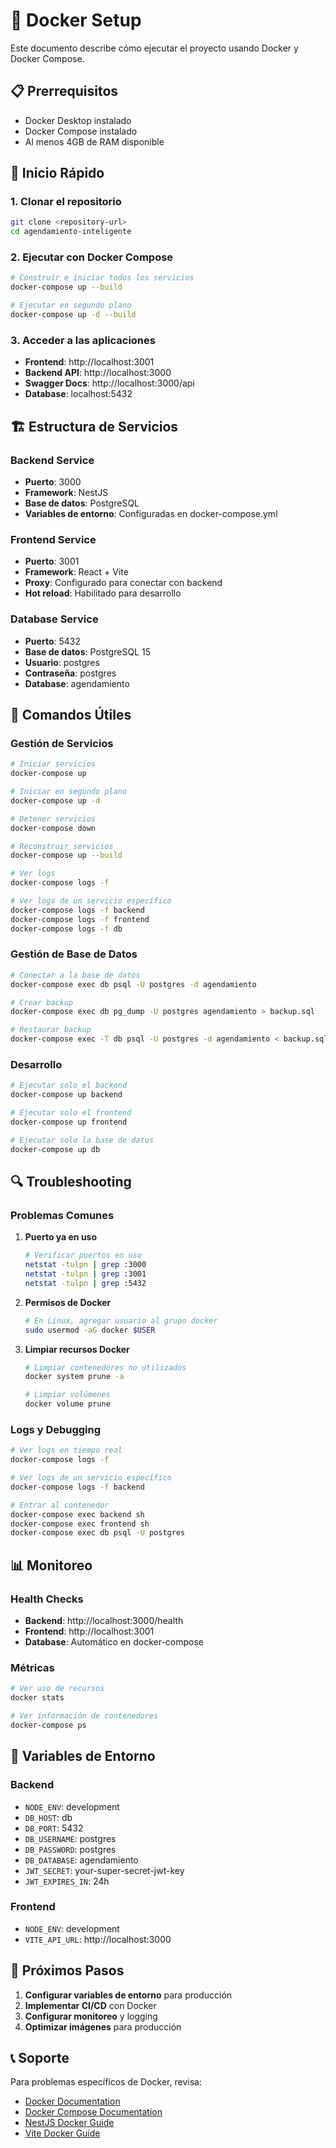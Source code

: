 # 🐳 Docker Setup

Este documento describe cómo ejecutar el proyecto usando Docker y Docker Compose.

## 📋 Prerrequisitos

- Docker Desktop instalado
- Docker Compose instalado
- Al menos 4GB de RAM disponible

## 🚀 Inicio Rápido

### 1. Clonar el repositorio
```bash
git clone <repository-url>
cd agendamiento-inteligente
```

### 2. Ejecutar con Docker Compose
```bash
# Construir e iniciar todos los servicios
docker-compose up --build

# Ejecutar en segundo plano
docker-compose up -d --build
```

### 3. Acceder a las aplicaciones
- **Frontend**: http://localhost:3001
- **Backend API**: http://localhost:3000
- **Swagger Docs**: http://localhost:3000/api
- **Database**: localhost:5432

## 🏗️ Estructura de Servicios

### Backend Service
- **Puerto**: 3000
- **Framework**: NestJS
- **Base de datos**: PostgreSQL
- **Variables de entorno**: Configuradas en docker-compose.yml

### Frontend Service
- **Puerto**: 3001
- **Framework**: React + Vite
- **Proxy**: Configurado para conectar con backend
- **Hot reload**: Habilitado para desarrollo

### Database Service
- **Puerto**: 5432
- **Base de datos**: PostgreSQL 15
- **Usuario**: postgres
- **Contraseña**: postgres
- **Database**: agendamiento

## 🔧 Comandos Útiles

### Gestión de Servicios
```bash
# Iniciar servicios
docker-compose up

# Iniciar en segundo plano
docker-compose up -d

# Detener servicios
docker-compose down

# Reconstruir servicios
docker-compose up --build

# Ver logs
docker-compose logs -f

# Ver logs de un servicio específico
docker-compose logs -f backend
docker-compose logs -f frontend
docker-compose logs -f db
```

### Gestión de Base de Datos
```bash
# Conectar a la base de datos
docker-compose exec db psql -U postgres -d agendamiento

# Crear backup
docker-compose exec db pg_dump -U postgres agendamiento > backup.sql

# Restaurar backup
docker-compose exec -T db psql -U postgres -d agendamiento < backup.sql
```

### Desarrollo
```bash
# Ejecutar solo el backend
docker-compose up backend

# Ejecutar solo el frontend
docker-compose up frontend

# Ejecutar solo la base de datos
docker-compose up db
```

## 🔍 Troubleshooting

### Problemas Comunes

1. **Puerto ya en uso**
   ```bash
   # Verificar puertos en uso
   netstat -tulpn | grep :3000
   netstat -tulpn | grep :3001
   netstat -tulpn | grep :5432
   ```

2. **Permisos de Docker**
   ```bash
   # En Linux, agregar usuario al grupo docker
   sudo usermod -aG docker $USER
   ```

3. **Limpiar recursos Docker**
   ```bash
   # Limpiar contenedores no utilizados
   docker system prune -a

   # Limpiar volúmenes
   docker volume prune
   ```

### Logs y Debugging
```bash
# Ver logs en tiempo real
docker-compose logs -f

# Ver logs de un servicio específico
docker-compose logs -f backend

# Entrar al contenedor
docker-compose exec backend sh
docker-compose exec frontend sh
docker-compose exec db psql -U postgres
```

## 📊 Monitoreo

### Health Checks
- **Backend**: http://localhost:3000/health
- **Frontend**: http://localhost:3001
- **Database**: Automático en docker-compose

### Métricas
```bash
# Ver uso de recursos
docker stats

# Ver información de contenedores
docker-compose ps
```

## 🔐 Variables de Entorno

### Backend
- `NODE_ENV`: development
- `DB_HOST`: db
- `DB_PORT`: 5432
- `DB_USERNAME`: postgres
- `DB_PASSWORD`: postgres
- `DB_DATABASE`: agendamiento
- `JWT_SECRET`: your-super-secret-jwt-key
- `JWT_EXPIRES_IN`: 24h

### Frontend
- `NODE_ENV`: development
- `VITE_API_URL`: http://localhost:3000

## 🎯 Próximos Pasos

1. **Configurar variables de entorno** para producción
2. **Implementar CI/CD** con Docker
3. **Configurar monitoreo** y logging
4. **Optimizar imágenes** para producción

## 📞 Soporte

Para problemas específicos de Docker, revisa:
- [Docker Documentation](https://docs.docker.com/)
- [Docker Compose Documentation](https://docs.docker.com/compose/)
- [NestJS Docker Guide](https://docs.nestjs.com/deployment)
- [Vite Docker Guide](https://vitejs.dev/guide/) 